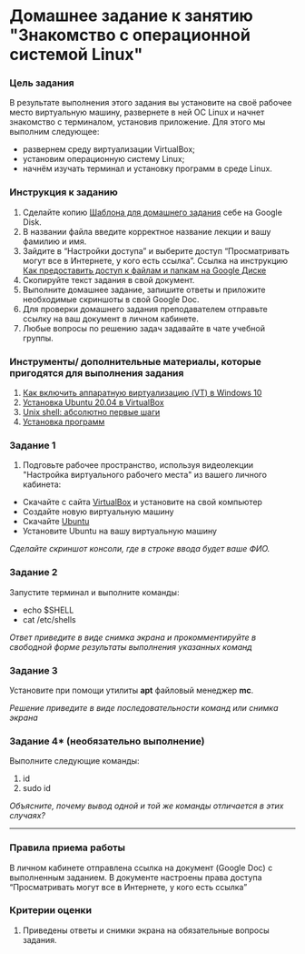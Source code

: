 # Домашнее задание к занятию "Знакомство с операционной системой Linux"

### 

### Цель задания

В результате выполнения этого задания вы установите на своё рабочее место виртуальную машину, развернете в ней ОС Linux и начнет знакомство с терминалом, установив приложение. Для этого мы выполним следующее:
- развернем среду виртуализации VirtualBox;
- установим операционную систему Linux;
- начнём изучать терминал и установку программ в среде Linux.



### 

### Инструкция к заданию

1. Сделайте копию [Шаблона для домашнего задания](https://docs.google.com/document/d/1youKpKm_JrC0UzDyUslIZW2E2bIv5OVlm_TQDvH5Pvs/edit) себе на Google Disk.
2. В названии файла введите корректное название лекции и вашу фамилию и имя.
3. Зайдите в “Настройки доступа” и выберите доступ “Просматривать могут все в Интернете, у кого есть ссылка”. Ссылка на инструкцию [Как предоставить доступ к файлам и папкам на Google Диске](https://support.google.com/docs/answer/2494822?hl=ru&co=GENIE.Platform%3DDesktop)
4. Скопируйте текст задания в свой документ.
5. Выполните домашнее задание, запишите ответы и приложите необходимые скриншоты в свой Google Doc.
6. Для проверки домашнего задания преподавателем отправьте ссылку на ваш документ в личном кабинете.
7. Любые вопросы по решению задач задавайте в чате учебной группы.



### Инструменты/ дополнительные материалы, которые пригодятся для выполнения задания

1. [Как включить аппаратную виртуализацию (VT) в Windows 10](https://support.bluestacks.com/hc/ru/articles/360058102252-%D0%9A%D0%B0%D0%BA-%D0%B2%D0%BA%D0%BB%D1%8E%D1%87%D0%B8%D1%82%D1%8C-%D0%B0%D0%BF%D0%BF%D0%B0%D1%80%D0%B0%D1%82%D0%BD%D1%83%D1%8E-%D0%B2%D0%B8%D1%80%D1%82%D1%83%D0%B0%D0%BB%D0%B8%D0%B7%D0%B0%D1%86%D0%B8%D1%8E-VT-%D0%B2-Windows-10-%D0%B4%D0%BB%D1%8F-BlueStacks-5)
2. [Установка Ubuntu 20.04 в VirtualBox](https://ithowto.ru/ustanovka-ubuntu-2004-virtualbox.html)
3. [Unix shell: абсолютно первые шаги](https://habr.com/ru/post/267825/)
4. [Установка программ](https://help.ubuntu.ru/wiki/%D1%83%D1%81%D1%82%D0%B0%D0%BD%D0%BE%D0%B2%D0%BA%D0%B0_%D0%BF%D1%80%D0%BE%D0%B3%D1%80%D0%B0%D0%BC%D0%BC)



### 

### Задание 1

1. Подговьте рабочее пространство, используя видеолекции "Настройка виртуального рабочего места" из вашего личного кабинета:

- Скачайте с сайта [VirtualBox](https://www.virtualbox.org/) и установите на свой компьютер
- Создайте новую виртуальную машину
- Скачайте [Ubuntu](https://ubuntu.com/download/desktop)
- Установите Ubuntu на вашу виртуальную машину

*Сделайте скриншот консоли, где в строке ввода будет ваше ФИО.*



### Задание 2

Запустите терминал и выполните команды:

- echo $SHELL
- cat /etc/shells

*Ответ приведите в виде снимка экрана и прокомментируйте в свободной форме результаты выполнения указанных команд*


### Задание 3

Установите при помощи утилиты **apt** файловый менеджер **mc**. 

*Решение приведите в виде последовательности команд или снимка экрана*


### Задание 4* (необязательно выполнение)

Выполните следующие команды:

1. id
2. sudo id

*Объясните, почему вывод одной и той же команды отличается в этих случаях?*

------

### 

### Правила приема работы

В личном кабинете отправлена ссылка на документ (Google Doc) с выполненным заданием.
 В документе настроены права доступа “Просматривать могут все в Интернете, у кого есть ссылка”

### 

### Критерии оценки

1. Приведены ответы и снимки экрана на обязательные вопросы задания.

